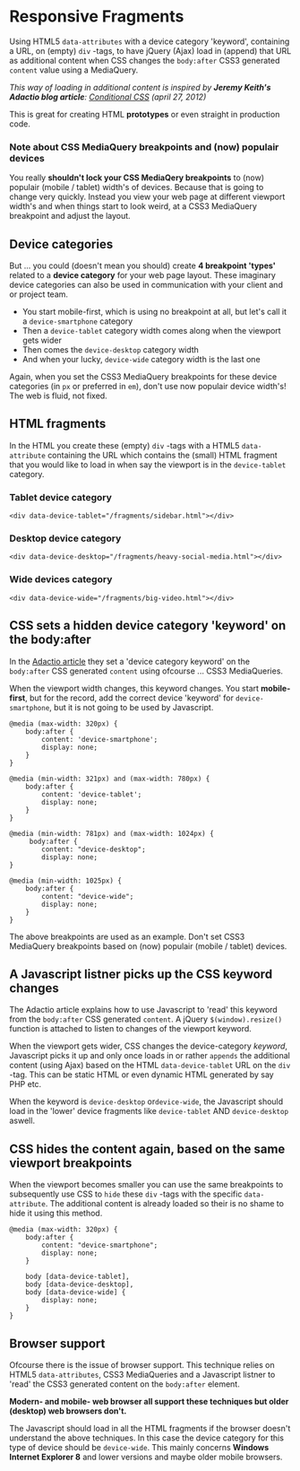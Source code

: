 # Responsive Fragments

Using HTML5 `data-attributes` with a device category 'keyword', containing a URL, on (empty) `div` -tags, to have jQuery (Ajax) load in (append) that URL as additional content when CSS changes the `body:after` CSS3 generated `content` value using a MediaQuery.

*This way of loading in additional content is inspired by **Jeremy Keith's Adactio blog article**: [Conditional CSS](http://adactio.com/journal/5429/) (april 27, 2012)*

This is great for creating HTML **prototypes** or even straight in production code.

### Note about CSS MediaQuery breakpoints and (now) populair devices

You really **shouldn't lock your CSS MediaQery breakpoints** to (now) populair (mobile / tablet) width's of devices. Because that is going to change very quickly. Instead you view your web page at different viewport width's and when things start to look weird, at a CSS3 MediaQuery breakpoint and adjust the layout.

## Device categories

But ... you could (doesn't mean you should) create **4 breakpoint 'types'** related to a **device category** for your web page layout. These imaginary device categories can also be used in communication with your client and or project team.

* You start mobile-first, which is using no breakpoint at all, but let's call it a `device-smartphone` category
* Then a `device-tablet` category width comes along when the viewport gets wider
* Then comes the `device-desktop` category width
* And when your lucky, `device-wide` category width is the last one

Again, when you set the CSS3 MediaQuery breakpoints for these device categories (in `px` or preferred in `em`), don't use now populair device width's! The web is fluid, not fixed.

## HTML fragments

In the HTML you create these (empty) `div` -tags with a HTML5 `data-attribute` containing the URL which contains the (small) HTML fragment that you would like to load in when say the viewport is in the `device-tablet` category.

### Tablet device category

`<div data-device-tablet="/fragments/sidebar.html"></div>`

### Desktop device category

`<div data-device-desktop="/fragments/heavy-social-media.html"></div>`

### Wide devices category

`<div data-device-wide="/fragments/big-video.html"></div>`

## CSS sets a hidden device category 'keyword' on the body:after

In the [Adactio article](http://adactio.com/journal/5429/) they set a 'device category keyword' on the `body:after` CSS generated `content` using ofcourse ... CSS3 MediaQueries.

When the viewport width changes, this keyword changes. You start **mobile-first**, but for the record, add the correct device 'keyword' for `device-smartphone`, but it is not going to be used by Javascript.

	@media (max-width: 320px) {
		body:after {
			content: 'device-smartphone';
			display: none;
		}
	}
	
	@media (min-width: 321px) and (max-width: 780px) {
		body:after {
			content: 'device-tablet';
			display: none;
		}
	}
		
	@media (min-width: 781px) and (max-width: 1024px) {
		 body:after {
			content: "device-desktop";
			display: none;
	}	
	
	@media (min-width: 1025px) {
		body:after {
			content: "device-wide";
			display: none;
		}
	}

The above breakpoints are used as an example. Don't set CSS3 MediaQuery breakpoints based on (now) populair (mobile / tablet) devices.

## A Javascript listner picks up the CSS keyword changes

The Adactio article explains how to use Javascript to 'read' this keyword from the `body:after` CSS generated `content`. A jQuery `$(window).resize()` function is attached to listen to changes of the viewport keyword.

When the viewport gets wider, CSS changes the device-category *keyword*, Javascript picks it up and only once loads in or rather `appends` the additional content (using Ajax) based on the HTML `data-device-tablet` URL on the `div` -tag. This can be static HTML or even dynamic HTML generated by say PHP etc.

When the keyword is `device-desktop` or`device-wide`, the Javascript should load in the 'lower' device fragments like `device-tablet` AND `device-desktop` aswell.

## CSS hides the content again, based on the same viewport breakpoints

When the viewport becomes smaller you can use the same breakpoints to subsequently use CSS to `hide` these `div` -tags with the specific `data-attribute`. The additional content is already loaded so their is no shame to hide it using this method.

	@media (max-width: 320px) {
		body:after {
			content: "device-smartphone";
			display: none;
		}
		
		body [data-device-tablet],
		body [data-device-desktop],
		body [data-device-wide] {
			display: none;
		}
	}
	
## Browser support

Ofcourse there is the issue of browser support. This technique relies on HTML5 `data-attributes`, CSS3 MediaQueries and a Javascript listner to 'read' the CSS3 generated content on the `body:after` element.

**Modern- and mobile- web browser all support these techniques but older (desktop) web browsers don't.** 

The Javascript should load in all the HTML fragments if the browser doesn't understand the above techniques. In this case the device category for this type of device should be `device-wide`. This mainly concerns **Windows Internet Explorer 8** and lower versions and maybe older mobile browsers.